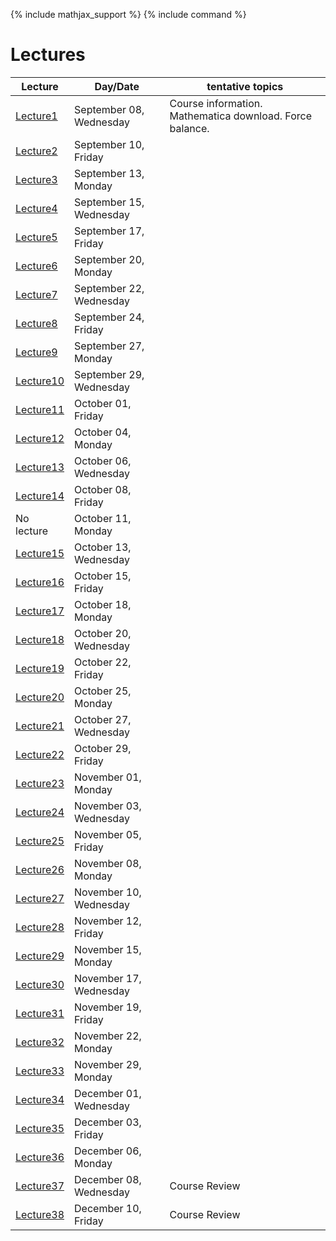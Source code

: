 {% include mathjax_support %}
{% include command %}

# Lectures

|Lecture | Day/Date| tentative topics |
|----------------|----------------|----------------|
| [Lecture1](Lecture_1.md) | September 08, Wednesday | Course information. Mathematica download. Force balance. |
| [Lecture2](Lecture_2.md) | September 10, Friday | |
| [Lecture3](Lecture_3.md) | September 13, Monday | |
| [Lecture4](Lecture_4.md) | September 15, Wednesday | |
| [Lecture5](Lecture_5.md) | September 17, Friday | |
| [Lecture6](Lecture_6.md) | September 20, Monday | |
| [Lecture7](Lecture_7.md) | September 22, Wednesday | |
| [Lecture8](Lecture_8.md) | September 24, Friday | |
| [Lecture9](Lecture_9.md) | September 27, Monday | |
| [Lecture10](Lecture_10.md) | September 29, Wednesday | |
| [Lecture11](Lecture_11.md) | October 01, Friday | |
| [Lecture12](Lecture_12.md) | October 04, Monday | |
| [Lecture13](Lecture_13.md) | October 06, Wednesday | |
| [Lecture14](Lecture_14.md) | October 08, Friday | |
| No lecture | October 11, Monday | |
| [Lecture15](Lecture_15.md) | October 13, Wednesday | |
| [Lecture16](Lecture_16.md) | October 15, Friday | |
| [Lecture17](Lecture_17.md) | October 18, Monday | |
| [Lecture18](Lecture_18.md) | October 20, Wednesday | |
| [Lecture19](Lecture_19.md) | October 22, Friday | |
| [Lecture20](Lecture_20.md) | October 25, Monday | |
| [Lecture21](Lecture_21.md) | October 27, Wednesday | |
| [Lecture22](Lecture_22.md) | October 29, Friday | |
| [Lecture23](Lecture_23.md) | November 01, Monday | |
| [Lecture24](Lecture_24.md) | November 03, Wednesday | |
| [Lecture25](Lecture_25.md) | November 05, Friday | |
| [Lecture26](Lecture_26.md) | November 08, Monday | |
| [Lecture27](Lecture_27.md) | November 10, Wednesday | |
| [Lecture28](Lecture_28.md) | November 12, Friday | |
| [Lecture29](Lecture_29.md) | November 15, Monday | |
| [Lecture30](Lecture_30.md) | November 17, Wednesday | |
| [Lecture31](Lecture_31.md) | November 19, Friday | |
| [Lecture32](Lecture_32.md) | November 22, Monday | |
| [Lecture33](Lecture_33.md) | November 29, Monday | |
| [Lecture34](Lecture_34.md) | December 01, Wednesday | |
| [Lecture35](Lecture_35.md) | December 03, Friday | |
| [Lecture36](Lecture_36.md) | December 06, Monday | |
| [Lecture37](Lecture_37.md) | December 08, Wednesday | Course Review |
| [Lecture38](Lecture_38.md) | December 10, Friday | Course Review|